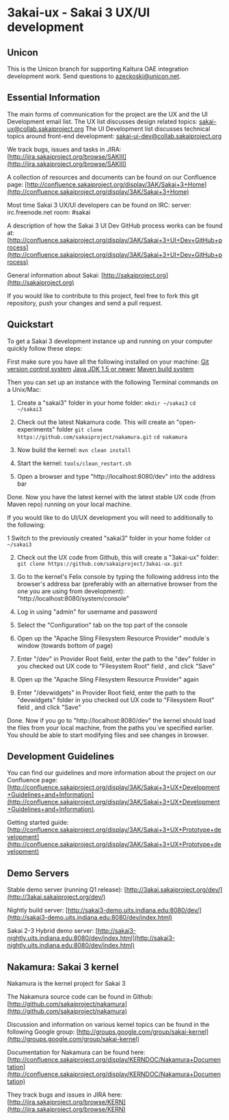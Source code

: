 3akai-ux - Sakai 3 UX/UI development
====================================

Unicon
------
This is the Unicon branch for supporting Kaltura OAE integration development work. Send questions to [azeckoski@unicon.net](azeckoski@unicon.net).


Essential Information
---------------------

The main forms of communication for the project are the UX and the UI Development email list.
The UX list discusses design related topics:
[sakai-ux@collab.sakaiproject.org](sakai-ux@collab.sakaiproject.org)
The UI Development list discusses technical topics around front-end development:
[sakai-ui-dev@collab.sakaiproject.org](sakai-ui-dev@collab.sakaiproject.org)

We track bugs, issues and tasks in JIRA:
[http://jira.sakaiproject.org/browse/SAKIII](http://jira.sakaiproject.org/browse/SAKIII)

A collection of resources and documents can be found on our Confluence page:
[http://confluence.sakaiproject.org/display/3AK/Sakai+3+Home](http://confluence.sakaiproject.org/display/3AK/Sakai+3+Home)

Most time Sakai 3 UX/UI developers can be found on IRC:
server: irc.freenode.net
room: #sakai

A description of how the Sakai 3 UI Dev GitHub process works can be found at:
[http://confluence.sakaiproject.org/display/3AK/Sakai+3+UI+Dev+GitHub+process](http://confluence.sakaiproject.org/display/3AK/Sakai+3+UI+Dev+GitHub+process)

General information about Sakai:
[http://sakaiproject.org](http://sakaiproject.org)

If you would like to contribute to this project, feel free to fork this git repository, push your changes and send a pull request.


Quickstart
----------

To get a Sakai 3 development instance up and running on your computer quickly follow these steps:

First make sure you have all the following installed on your machine:
[Git version control system](http://git-scm.com/)
[Java JDK 1.5 or newer](http://java.sun.com/javase/downloads/index.jsp)
[Maven build system](http://maven.apache.org/)

Then you can set up an instance with the following Terminal commands on a Unix/Mac:

1. Create a "sakai3" folder in your home folder:
`mkdir ~/sakai3`
`cd ~/sakai3`

2. Check out the latest Nakamura code. This will create an "open-experiments" folder
`git clone https://github.com/sakaiproject/nakamura.git`
`cd nakamura`

3. Now build the kernel:
`mvn clean install`

4. Start the kernel:
`tools/clean_restart.sh`

5. Open a browser and type "http://localhost:8080/dev" into the address bar

Done. Now you have the latest kernel with the latest stable UX code (from Maven repo) running on your local machine.


If you would like to do UI/UX development you will need to additionally to the following:

1 Switch to the previously created "sakai3" folder in your home folder
`cd ~/sakai3`

2. Check out the UX code from Github, this will create a "3akai-ux" folder:
`git clone https://github.com/sakaiproject/3akai-ux.git`

3. Go to the kernel's Felix console by typing the following address into the browser's address bar (preferably with an alternative browser from the one you are using from development):
"http://localhost:8080/system/console"

4. Log in using "admin" for username and password

5. Select the "Configuration" tab on the top part of the console

6. Open up the "Apache Sling Filesystem Resource Provider" module`s window (towards bottom of page)

7. Enter "/dev" in Provider Root field, enter the path to the "dev" folder in you checked out UX code to "Filesystem Root" field , and click "Save"

9. Open up the "Apache Sling Filesystem Resource Provider" again

10. Enter "/devwidgets" in Provider Root field, enter the path to the "devwidgets" folder in you checked out UX code to "Filesystem Root" field , and click "Save"

Done. Now if you go to "http://localhost:8080/dev" the kernel should load the files from your local machine, from the paths you`ve specified earlier.
You should be able to start modifying files and see changes in browser.


Development Guidelines
----------------------

You can find our guidelines and more information about the project on our Confluence page:
[http://confluence.sakaiproject.org/display/3AK/Sakai+3+UX+Development+Guidelines+and+Information](http://confluence.sakaiproject.org/display/3AK/Sakai+3+UX+Development+Guidelines+and+Information).

Getting started guide:
[http://confluence.sakaiproject.org/display/3AK/Sakai+3+UX+Prototype+development](http://confluence.sakaiproject.org/display/3AK/Sakai+3+UX+Prototype+development)


Demo Servers
------------

Stable demo server (running Q1 release):
[http://3akai.sakaiproject.org/dev/](http://3akai.sakaiproject.org/dev/)

Nightly build server:
[http://sakai3-demo.uits.indiana.edu:8080/dev/](http://sakai3-demo.uits.indiana.edu:8080/dev/index.html)

Sakai 2-3 Hybrid demo server:
[http://sakai3-nightly.uits.indiana.edu:8080/dev/index.html](http://sakai3-nightly.uits.indiana.edu:8080/dev/index.html)


Nakamura: Sakai 3 kernel
------------------------

Nakamura is the kernel project for Sakai 3

The Nakamura source code can be found in Github:
[http://github.com/sakaiproject/nakamura](http://github.com/sakaiproject/nakamura)

Discussion and information on various kernel topics can be found in the following Google group:
[http://groups.google.com/group/sakai-kernel](http://groups.google.com/group/sakai-kernel)

Documentation for Nakamura can be found here:
[http://confluence.sakaiproject.org/display/KERNDOC/Nakamura+Documentation](http://confluence.sakaiproject.org/display/KERNDOC/Nakamura+Documentation)

They track bugs and issues in JIRA here:
[http://jira.sakaiproject.org/browse/KERN](http://jira.sakaiproject.org/browse/KERN)
